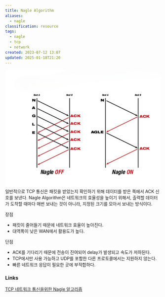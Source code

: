 ```yaml
---
title: Nagle Algorithm
aliases:
  - nagle
classification: resource
tags:
  - nagle
  - tcp
  - network
created: 2023-07-12 13:07
updated: 2025-01-18T21:20
---
```

![nagle](../attachment/img/nagle.png)
일반적으로 TCP 통신은 패킷을 받았는지 확인하기 위해 데이터를 받은 쪽에서 ACK 신호를 보낸다.
Nagle Algorithm은 네트워크의 효율성을 높이기 위해서, 출력할 데이터가 도착할 때마다 매번 보내는 것이 아니라, 지정된 크기를 모아서 보내는 방식이다.

장점
- 패킷이 줄어들기 때문에 네트워크 효율이 높아진다.
- 대역폭이 낮은 WAN에서 활용도가 높다.

단점
- ACK를 기다리기 때문에 전송이 진여되어 delay가 발생되고 속도가 저하된다.
- TCP에서만 사용 가능하고 UDP를 포함한 다른 프로토콜에서는 지원하지 않는다.
- 빠른 네트워크 응답이 필요한 곳에 부적합하다.

### Links

[TCP 네트워크 통신을위한 Nagle 알고리즘](https://ko.eyewated.com/tcp-%EB%84%A4%ED%8A%B8%EC%9B%8C%ED%81%AC-%ED%86%B5%EC%8B%A0%EC%9D%84%EC%9C%84%ED%95%9C-nagle-%EC%95%8C%EA%B3%A0%EB%A6%AC%EC%A6%98/)
